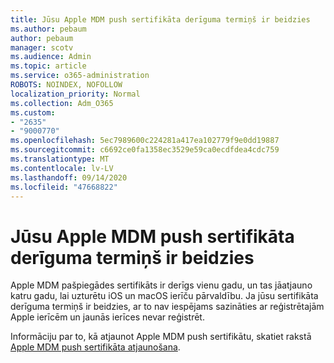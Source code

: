 ```yaml
---
title: Jūsu Apple MDM push sertifikāta derīguma termiņš ir beidzies
ms.author: pebaum
author: pebaum
manager: scotv
ms.audience: Admin
ms.topic: article
ms.service: o365-administration
ROBOTS: NOINDEX, NOFOLLOW
localization_priority: Normal
ms.collection: Adm_O365
ms.custom:
- "2635"
- "9000770"
ms.openlocfilehash: 5ec7989600c224281a417ea102779f9e0dd19887
ms.sourcegitcommit: c6692ce0fa1358ec3529e59ca0ecdfdea4cdc759
ms.translationtype: MT
ms.contentlocale: lv-LV
ms.lasthandoff: 09/14/2020
ms.locfileid: "47668822"
---
```

# <a name="your-apple-mdm-push-certificate-has-expired"></a>Jūsu Apple MDM push sertifikāta derīguma termiņš ir beidzies

Apple MDM pašpiegādes sertifikāts ir derīgs vienu gadu, un tas jāatjauno katru gadu, lai uzturētu iOS un macOS ierīču pārvaldību. Ja jūsu sertifikāta derīguma termiņš ir beidzies, ar to nav iespējams sazināties ar reģistrētajām Apple ierīcēm un jaunās ierīces nevar reģistrēt.

Informāciju par to, kā atjaunot Apple MDM push sertifikātu, skatiet rakstā [Apple MDM push sertifikāta atjaunošana](https://docs.microsoft.com/intune/apple-mdm-push-certificate-get#renew-apple-mdm-push-certificate).